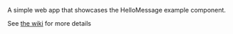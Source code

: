 A simple web app that showcases the HelloMessage example component.

See [the wiki](https://github.com/myitcv/gopherjs/wiki) for more details

